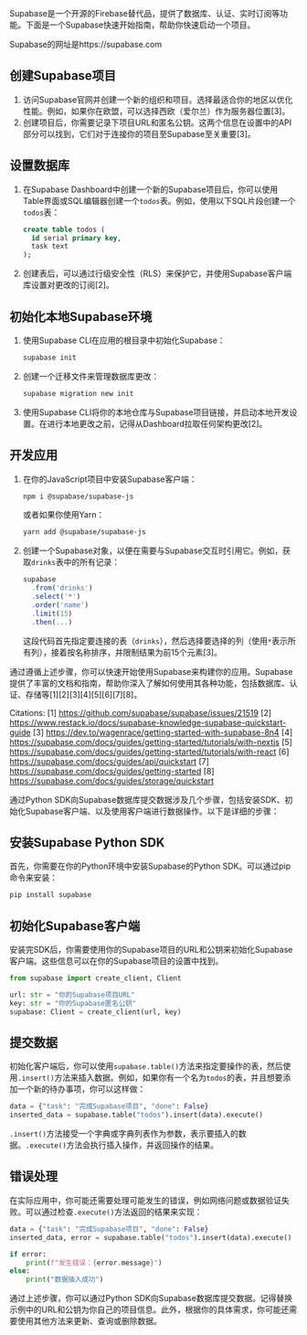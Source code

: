 Supabase是一个开源的Firebase替代品，提供了数据库、认证、实时订阅等功能。下面是一个Supabase快速开始指南，帮助你快速启动一个项目。

Supabase的网址是https://supabase.com

## 创建Supabase项目

1. 访问Supabase官网并创建一个新的组织和项目。选择最适合你的地区以优化性能。例如，如果你在欧盟，可以选择西欧（爱尔兰）作为服务器位置[3]。
2. 创建项目后，你需要记录下项目URL和匿名公钥。这两个信息在设置中的API部分可以找到，它们对于连接你的项目至Supabase至关重要[3]。

## 设置数据库

1. 在Supabase Dashboard中创建一个新的Supabase项目后，你可以使用Table界面或SQL编辑器创建一个`todos`表。例如，使用以下SQL片段创建一个`todos`表：

   ```sql
   create table todos (
     id serial primary key,
     task text
   );
   ```

2. 创建表后，可以通过行级安全性（RLS）来保护它，并使用Supabase客户端库设置对更改的订阅[2]。

## 初始化本地Supabase环境

1. 使用Supabase CLI在应用的根目录中初始化Supabase：

   ```bash
   supabase init
   ```

2. 创建一个迁移文件来管理数据库更改：

   ```bash
   supabase migration new init
   ```

3. 使用Supabase CLI将你的本地仓库与Supabase项目链接，并启动本地开发设置。在进行本地更改之前，记得从Dashboard拉取任何架构更改[2]。

## 开发应用

1. 在你的JavaScript项目中安装Supabase客户端：

   ```bash
   npm i @supabase/supabase-js
   ```

   或者如果你使用Yarn：

   ```bash
   yarn add @supabase/supabase-js
   ```

2. 创建一个Supabase对象，以便在需要与Supabase交互时引用它。例如，获取`drinks`表中的所有记录：

   ```javascript
   supabase
     .from('drinks')
     .select('*')
     .order('name')
     .limit(15)
     .then(...)
   ```

   这段代码首先指定要连接的表（`drinks`），然后选择要选择的列（使用`*`表示所有列），接着按名称排序，并限制结果为前15个元素[3]。

通过遵循上述步骤，你可以快速开始使用Supabase来构建你的应用。Supabase提供了丰富的文档和指南，帮助你深入了解如何使用其各种功能，包括数据库、认证、存储等[1][2][3][4][5][6][7][8]。

Citations:
[1] https://github.com/supabase/supabase/issues/21519
[2] https://www.restack.io/docs/supabase-knowledge-supabase-quickstart-guide
[3] https://dev.to/wagenrace/getting-started-with-supabase-8n4
[4] https://supabase.com/docs/guides/getting-started/tutorials/with-nextjs
[5] https://supabase.com/docs/guides/getting-started/tutorials/with-react
[6] https://supabase.com/docs/guides/api/quickstart
[7] https://supabase.com/docs/guides/getting-started
[8] https://supabase.com/docs/guides/storage/quickstart


通过Python SDK向Supabase数据库提交数据涉及几个步骤，包括安装SDK、初始化Supabase客户端、以及使用客户端进行数据操作。以下是详细的步骤：

## 安装Supabase Python SDK

首先，你需要在你的Python环境中安装Supabase的Python SDK。可以通过pip命令来安装：

```bash
pip install supabase
```

## 初始化Supabase客户端

安装完SDK后，你需要使用你的Supabase项目的URL和公钥来初始化Supabase客户端。这些信息可以在你的Supabase项目的设置中找到。

```python
from supabase import create_client, Client

url: str = "你的Supabase项目URL"
key: str = "你的Supabase匿名公钥"
supabase: Client = create_client(url, key)
```

## 提交数据

初始化客户端后，你可以使用`supabase.table()`方法来指定要操作的表，然后使用`.insert()`方法来插入数据。例如，如果你有一个名为`todos`的表，并且想要添加一个新的待办事项，你可以这样做：

```python
data = {"task": "完成Supabase项目", "done": False}
inserted_data = supabase.table("todos").insert(data).execute()
```

`.insert()`方法接受一个字典或字典列表作为参数，表示要插入的数据。`.execute()`方法会执行插入操作，并返回操作的结果。

## 错误处理

在实际应用中，你可能还需要处理可能发生的错误，例如网络问题或数据验证失败。可以通过检查`.execute()`方法返回的结果来实现：

```python
data = {"task": "完成Supabase项目", "done": False}
inserted_data, error = supabase.table("todos").insert(data).execute()

if error:
    print(f"发生错误：{error.message}")
else:
    print("数据插入成功")
```

通过上述步骤，你可以通过Python SDK向Supabase数据库提交数据。记得替换示例中的URL和公钥为你自己的项目信息。此外，根据你的具体需求，你可能还需要使用其他方法来更新、查询或删除数据。

